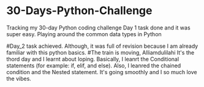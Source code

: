 # 30-Days-Python-Challenge
Tracking my 30-day Python coding challenge
Day 1 task done and it was super easy. 
Playing around the common data types in Python

#Day_2 task achieved. Although, it was full of revision because I am already familiar with this python basics. 
#The train is moving, Alliamdulilahi
It's the thord day and I learnt about loping. Basically, I leanrt the Conditional statements (for example: if, elif, and else). Also, I leanred the chained condition and the Nested statement. It's going smoothly and I so much love the vibes. 